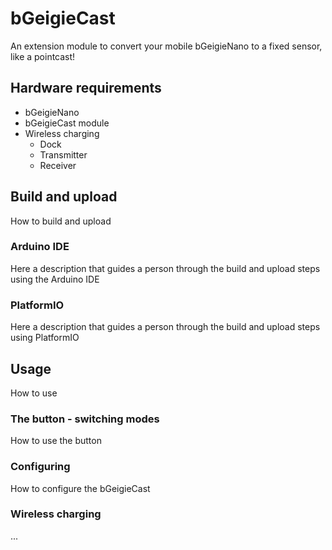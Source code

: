 # bGeigieCast

An extension module to convert your mobile bGeigieNano to a fixed sensor, like a pointcast! 

## Hardware requirements

* bGeigieNano
* bGeigieCast module
* Wireless charging
    * Dock
    * Transmitter
    * Receiver

## Build and upload

How to build and upload

### Arduino IDE

Here a description that guides a person through the build and upload steps using the Arduino IDE

### PlatformIO

Here a description that guides a person through the build and upload steps using PlatformIO

## Usage

How to use 

### The button - switching modes

How to use the button

### Configuring

How to configure the bGeigieCast

### Wireless charging

...
